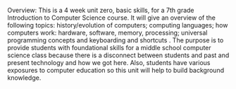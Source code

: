 Overview: This is a 4 week unit zero, basic skills, for a 7th grade Introduction to Computer Science course.  It will give an overview of the following topics:  history/evolution of computers;  computing languages; how computers work:  hardware, software, memory, processing;  universal programming concepts and keyboarding and shortcuts .  The purpose is to provide students with foundational skills for a middle school computer science class because there is a disconnect between students and past and present technology and how we got here. Also, students have various exposures to computer education so this unit will help to build background knowledge.

